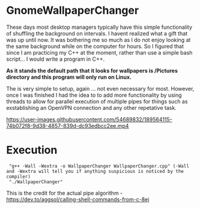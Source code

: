 # GnomeWallpaperChanger

These days most desktop managers typically have this simple functionality of shuffling the background on intervals. I havent realized what a gift that was up until now. It was bothering me so much as I do not enjoy looking at the same background while on the computer for hours. So I figured that since I am practicing my C++ at the moment, rather than use a simple bash script... I would write a program in C++. 


**As it stands the default path that it looks for wallpapers is /Pictures directory and this program will only run on Linux.**



The is very simple to setup, again ... not even necessary for most. However, once I was finished I had the idea to to add more functionality by using threads to allow for parallel execution of multiple pipes for things such as exstablishing an OpenVPN connection and any other repetative task.






https://user-images.githubusercontent.com/54689832/189564115-74b072f8-9d38-4857-839d-dc93edbcc2ee.mp4





# Execution

     "g++ -Wall -Wextra -o WallpaperChanger WallpaperChanger.cpp" (-Wall and -Wextra will tell you if anything suspicious is noticed by the compiler)  
     "./WallpaperChanger"

This is the credit for the actual pipe algorithm - https://dev.to/aggsol/calling-shell-commands-from-c-8ej
